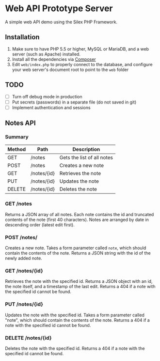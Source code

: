 # Web API Prototype Server

A simple web API demo using the Silex PHP Framework.

## Installation
1. Make sure to have PHP 5.5 or higher, MySQL or MariaDB, and a
   web server (such as Apache) installed.
2. Install all the dependencies via [Composer](https://getcomposer.org/)
3. Edit `web/index.php` to properly connect to the database, and
   configure your web server's document root to point to the `web` folder

## TODO
- [ ] Turn off debug mode in production
- [ ] Put secrets (passwords) in a separate file (do not saved in git)
- [ ] Implement authentication and sessions

## Notes API

### Summary
| Method | Path        | Description                |
|--------|-------------|----------------------------|
| GET    | /notes      | Gets the list of all notes |
| POST   | /notes      | Creates a new note         |
| GET    | /notes/{id} | Retrieves the note         |
| PUT    | /notes/{id} | Updates the note           |
| DELETE | /notes/{id} | Deletes the note           |

### GET /notes
Returns a JSON array of all notes. Each note contains the id and
truncated contents of the note (first 40 characters). Notes are
arranged by date in descending order (latest edit first).

### POST /notes/
Creates a new note. Takes a form parameter called `note`, which should
contain the contents of the note. Returns a JSON string with the id
of the newly added note.

### GET /notes/{id}
Retrieves the note with the specified id. Returns a JSON object with
an id, the note itself, and a timestamp of the last edit. Returns 
a 404 if a note with the specified id cannot be found.

### PUT /notes/{id}
Updates the note with the specified id. Takes a form parameter called
"note", which should contain the contents of the note. Returns a 404
if a note with the specified id cannot be found.

### DELETE /notes/{id}
Deletes the note with the specified id. Returns a 404 if a note with
the specified id cannot be found.
